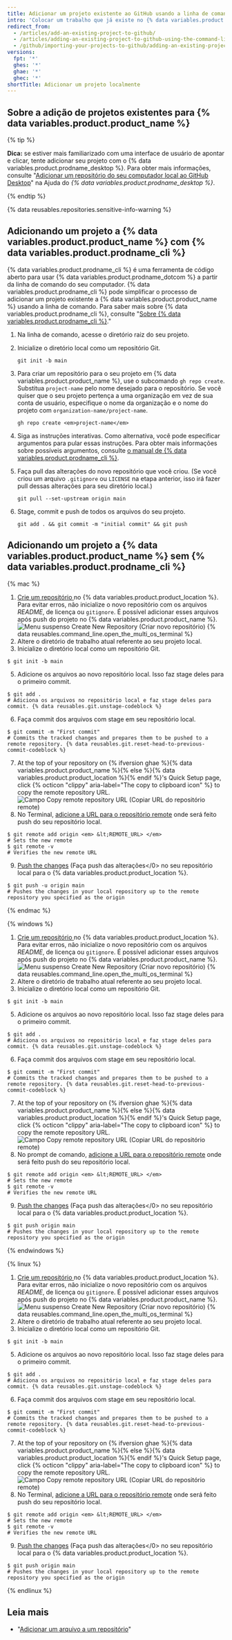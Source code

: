 ```yaml
---
title: Adicionar um projeto existente ao GitHub usando a linha de comando
intro: 'Colocar um trabalho que já existe no {% data variables.product.product_name %} pode permitir que você compartilhe e colabore de muitas maneiras.'
redirect_from:
  - /articles/add-an-existing-project-to-github/
  - /articles/adding-an-existing-project-to-github-using-the-command-line
  - /github/importing-your-projects-to-github/adding-an-existing-project-to-github-using-the-command-line
versions:
  fpt: '*'
  ghes: '*'
  ghae: '*'
  ghec: '*'
shortTitle: Adicionar um projeto localmente
---
```


## Sobre a adição de projetos existentes para {% data variables.product.product_name %}

{% tip %}

**Dica:** se estiver mais familiarizado com uma interface de usuário de apontar e clicar, tente adicionar seu projeto com o {% data variables.product.prodname_desktop %}. Para obter mais informações, consulte "[Adicionar um repositório do seu computador local ao GitHub Desktop](/desktop/guides/contributing-to-projects/adding-a-repository-from-your-local-computer-to-github-desktop)" na Ajuda do *{% data variables.product.prodname_desktop %}*.

{% endtip %}

{% data reusables.repositories.sensitive-info-warning %}

## Adicionando um projeto a {% data variables.product.product_name %} com {% data variables.product.prodname_cli %}

{% data variables.product.prodname_cli %} é uma ferramenta de código aberto para usar {% data variables.product.prodname_dotcom %} a partir da linha de comando do seu computador. {% data variables.product.prodname_cli %} pode simplificar o processo de adicionar um projeto existente a {% data variables.product.product_name %} usando a linha de comando. Para saber mais sobre {% data variables.product.prodname_cli %}, consulte "[Sobre {% data variables.product.prodname_cli %}](/github-cli/github-cli/about-github-cli)."

1. Na linha de comando, acesse o diretório raiz do seu projeto.
1. Inicialize o diretório local como um repositório Git.

    ```shell
    git init -b main
    ```

1. Para criar um repositório para o seu projeto em {% data variables.product.product_name %}, use o subcomando `gh repo create`. Substitua `project-name` pelo nome desejado para o repositório. Se você quiser que o seu projeto pertença a uma organização em vez de sua conta de usuário, especifique o nome da organização e o nome do projeto com `organization-name/project-name`.

   ```shell
   gh repo create <em>project-name</em>
   ```

1. Siga as instruções interativas. Como alternativa, você pode especificar argumentos para pular essas instruções. Para obter mais informações sobre possíveis argumentos, consulte [o manual de {% data variables.product.prodname_cli %}](https://cli.github.com/manual/gh_repo_create).
1. Faça pull das alterações do novo repositório que você criou. (Se você criou um arquivo `.gitignore` ou `LICENSE` na etapa anterior, isso irá fazer pull dessas alterações para seu diretório local.)

    ```shell
    git pull --set-upstream origin main
    ```

1. Stage, commit e push de todos os arquivos do seu projeto.

    ```shell
    git add . && git commit -m "initial commit" && git push
    ```

## Adicionando um projeto a {% data variables.product.product_name %} sem {% data variables.product.prodname_cli %}

{% mac %}

1. [Crie um repositório ](/repositories/creating-and-managing-repositories/creating-a-new-repository) no {% data variables.product.product_location %}. Para evitar erros, não inicialize o novo repositório com os arquivos *README*, de licença ou `gitignore`. É possível adicionar esses arquivos após push do projeto no {% data variables.product.product_name %}. ![Menu suspenso Create New Repository (Criar novo repositório)](/assets/images/help/repository/repo-create.png)
{% data reusables.command_line.open_the_multi_os_terminal %}
3. Altere o diretório de trabalho atual referente ao seu projeto local.
4. Inicialize o diretório local como um repositório Git.
  ```shell
  $ git init -b main
  ```
5. Adicione os arquivos ao novo repositório local. Isso faz stage deles para o primeiro commit.
  ```shell
  $ git add .
  # Adiciona os arquivos no repositório local e faz stage deles para commit. {% data reusables.git.unstage-codeblock %}
  ```
6. Faça commit dos arquivos com stage em seu repositório local.
  ```shell
  $ git commit -m "First commit"
  # Commits the tracked changes and prepares them to be pushed to a remote repository. {% data reusables.git.reset-head-to-previous-commit-codeblock %}
  ```
7. At the top of your repository on {% ifversion ghae %}{% data variables.product.product_name %}{% else %}{% data variables.product.product_location %}{% endif %}'s Quick Setup page, click {% octicon "clippy" aria-label="The copy to clipboard icon" %} to copy the remote repository URL. ![Campo Copy remote repository URL (Copiar URL do repositório remote)](/assets/images/help/repository/copy-remote-repository-url-quick-setup.png)
8. No Terminal, [adicione a URL para o repositório remote](/github/getting-started-with-github/managing-remote-repositories) onde será feito push do seu repositório local.
  ```shell
  $ git remote add origin <em> &lt;REMOTE_URL> </em>
  # Sets the new remote
  $ git remote -v
  # Verifies the new remote URL
  ```
9. [Push the changes](/github/getting-started-with-github/pushing-commits-to-a-remote-repository/) (Faça push das alterações</0> no seu repositório local para o {% data variables.product.product_location %}.
  ```shell
  $ git push -u origin main
  # Pushes the changes in your local repository up to the remote repository you specified as the origin
  ```

{% endmac %}

{% windows %}

1. [Crie um repositório ](/articles/creating-a-new-repository) no {% data variables.product.product_location %}. Para evitar erros, não inicialize o novo repositório com os arquivos *README*, de licença ou `gitignore`. É possível adicionar esses arquivos após push do projeto no {% data variables.product.product_name %}. ![Menu suspenso Create New Repository (Criar novo repositório)](/assets/images/help/repository/repo-create.png)
{% data reusables.command_line.open_the_multi_os_terminal %}
3. Altere o diretório de trabalho atual referente ao seu projeto local.
4. Inicialize o diretório local como um repositório Git.
  ```shell
  $ git init -b main
  ```
5. Adicione os arquivos ao novo repositório local. Isso faz stage deles para o primeiro commit.
  ```shell
  $ git add .
  # Adiciona os arquivos no repositório local e faz stage deles para commit. {% data reusables.git.unstage-codeblock %}
  ```
6. Faça commit dos arquivos com stage em seu repositório local.
  ```shell
  $ git commit -m "First commit"
  # Commits the tracked changes and prepares them to be pushed to a remote repository. {% data reusables.git.reset-head-to-previous-commit-codeblock %}
  ```
7. At the top of your repository on {% ifversion ghae %}{% data variables.product.product_name %}{% else %}{% data variables.product.product_location %}{% endif %}'s Quick Setup page, click {% octicon "clippy" aria-label="The copy to clipboard icon" %} to copy the remote repository URL. ![Campo Copy remote repository URL (Copiar URL do repositório remote)](/assets/images/help/repository/copy-remote-repository-url-quick-setup.png)
8. No prompt de comando, [adicione a URL para o repositório remote](/github/getting-started-with-github/managing-remote-repositories) onde será feito push do seu repositório local.
  ```shell
  $ git remote add origin <em> &lt;REMOTE_URL> </em>
  # Sets the new remote
  $ git remote -v
  # Verifies the new remote URL
  ```
9. [Push the changes](/github/getting-started-with-github/pushing-commits-to-a-remote-repository/) (Faça push das alterações</0> no seu repositório local para o {% data variables.product.product_location %}.
  ```shell
  $ git push origin main
  # Pushes the changes in your local repository up to the remote repository you specified as the origin
  ```

{% endwindows %}

{% linux %}

1. [Crie um repositório ](/articles/creating-a-new-repository) no {% data variables.product.product_location %}. Para evitar erros, não inicialize o novo repositório com os arquivos *README*, de licença ou `gitignore`. É possível adicionar esses arquivos após push do projeto no {% data variables.product.product_name %}. ![Menu suspenso Create New Repository (Criar novo repositório)](/assets/images/help/repository/repo-create.png)
{% data reusables.command_line.open_the_multi_os_terminal %}
3. Altere o diretório de trabalho atual referente ao seu projeto local.
4. Inicialize o diretório local como um repositório Git.
  ```shell
  $ git init -b main
  ```
5. Adicione os arquivos ao novo repositório local. Isso faz stage deles para o primeiro commit.
  ```shell
  $ git add .
  # Adiciona os arquivos no repositório local e faz stage deles para commit. {% data reusables.git.unstage-codeblock %}
  ```
6. Faça commit dos arquivos com stage em seu repositório local.
  ```shell
  $ git commit -m "First commit"
  # Commits the tracked changes and prepares them to be pushed to a remote repository. {% data reusables.git.reset-head-to-previous-commit-codeblock %}
  ```
7. At the top of your repository on {% ifversion ghae %}{% data variables.product.product_name %}{% else %}{% data variables.product.product_location %}{% endif %}'s Quick Setup page, click {% octicon "clippy" aria-label="The copy to clipboard icon" %} to copy the remote repository URL. ![Campo Copy remote repository URL (Copiar URL do repositório remote)](/assets/images/help/repository/copy-remote-repository-url-quick-setup.png)
8. No Terminal, [adicione a URL para o repositório remote](/github/getting-started-with-github/managing-remote-repositories) onde será feito push do seu repositório local.
  ```shell
  $ git remote add origin <em> &lt;REMOTE_URL> </em>
  # Sets the new remote
  $ git remote -v
  # Verifies the new remote URL
  ```
9. [Push the changes](/github/getting-started-with-github/pushing-commits-to-a-remote-repository/) (Faça push das alterações</0> no seu repositório local para o {% data variables.product.product_location %}.
  ```shell
  $ git push origin main
  # Pushes the changes in your local repository up to the remote repository you specified as the origin
  ```

{% endlinux %}

## Leia mais

- "[Adicionar um arquivo a um repositório](/repositories/working-with-files/managing-files/adding-a-file-to-a-repository#adding-a-file-to-a-repository-using-the-command-line)"
